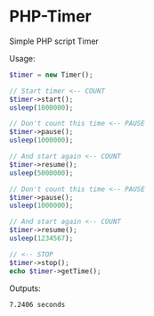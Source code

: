 PHP-Timer
=========

Simple PHP script Timer

Usage:
``` php
$timer = new Timer();

// Start timer <-- COUNT
$timer->start();
usleep(1000000);

// Don't count this time <-- PAUSE
$timer->pause();
usleep(1000000);

// And start again <-- COUNT
$timer->resume();
usleep(5000000);

// Don't count this time <-- PAUSE
$timer->pause();
usleep(1000000);

// And start again <-- COUNT
$timer->resume();
usleep(1234567);

// <-- STOP
$timer->stop();
echo $timer->getTime();
```

Outputs: 
```
7.2406 seconds
```
